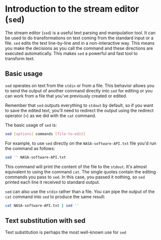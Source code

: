 # Introduction to the stream editor (`sed`)

The stream editor (`sed`) is a useful text parsing and manipulation tool. It can be used to do transformations on text coming from the standard input or a file. `sed` edits the text line-by-line and in a non-interactive way. This means you make the decisions as you call the command and these directions are executed automatically. This makes `sed` a powerful and fast tool to transform text.

## Basic usage

`sed` operates on text from the `stdin` or from a file. This behavior allows you to send the output of another command directly into `sed` for editing or you can work from a file that you've previously created or edited. 

Remember that `sed` outputs everything to `stdout` by default, so if you want to save the edited text, you'll need to redirect the output using the redirect operator (`>`) as we did with the `cat` command.

The basic usage of `sed` is:

```bash
sed [options] commands [file-to-edit]
```

For example, to use `sed` directly on the `NASA-software-API.txt` file you'd run the command as follows:

```bash
sed '' NASA-software-API.txt
```

This command will print the content of the file to the `stdout`. It's almost equivalent to using the command `cat`. The single quotes contain the editing commands you pass to `sed`. In this case, you passed it nothing, so `sed` printed each line it received to standard output.

`sed` can also use the `stdin` rather than a file. You can pipe the output of the `cat` command into `sed` to produce the same result:

```bash
cat NASA-software-API.txt | sed ''
```

## Text substitution with sed

Text substitution is perhaps the most well-known use for `sed`